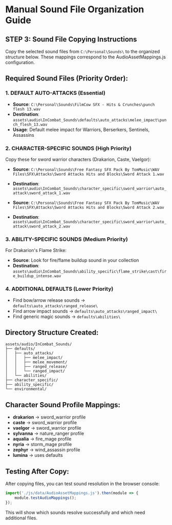 # Manual Sound File Organization Guide

## STEP 3: Sound File Copying Instructions

Copy the selected sound files from `C:\Personal\Sounds\` to the organized structure below. These mappings correspond to the AudioAssetMappings.js configuration.

## Required Sound Files (Priority Order):

### 1. DEFAULT AUTO-ATTACKS (Essential)
- **Source**: `C:\Personal\Sounds\FilmCow SFX - Hits & Crunches\punch flesh 13.wav`
- **Destination**: `assets\audio\InCombat_Sounds\defaults\auto_attacks\melee_impact\punch_flesh_13.wav`
- **Usage**: Default melee impact for Warriors, Berserkers, Sentinels, Assassins

### 2. CHARACTER-SPECIFIC SOUNDS (High Priority)
Copy these for sword warrior characters (Drakarion, Caste, Vaelgor):
- **Source**: `C:\Personal\Sounds\Free Fantasy SFX Pack By TomMusic\WAV Files\SFX\Attacks\Sword Attacks Hits and Blocks\Sword Attack 1.wav`
- **Destination**: `assets\audio\InCombat_Sounds\character_specific\sword_warrior\auto_attack\sword_attack_1.wav`

- **Source**: `C:\Personal\Sounds\Free Fantasy SFX Pack By TomMusic\WAV Files\SFX\Attacks\Sword Attacks Hits and Blocks\Sword Attack 2.wav`  
- **Destination**: `assets\audio\InCombat_Sounds\character_specific\sword_warrior\auto_attack\sword_attack_2.wav`

### 3. ABILITY-SPECIFIC SOUNDS (Medium Priority)
For Drakarion's Flame Strike:
- **Source**: Look for fire/flame buildup sound in your collection
- **Destination**: `assets\audio\InCombat_Sounds\ability_specific\flame_strike\cast\fire_buildup_intense.wav`

### 4. ADDITIONAL DEFAULTS (Lower Priority)
- Find bow/arrow release sounds → `defaults\auto_attacks\ranged_release\`
- Find arrow impact sounds → `defaults\auto_attacks\ranged_impact\`
- Find generic magic sounds → `defaults\abilities\`

## Directory Structure Created:
```
assets/audio/InCombat_Sounds/
├── defaults/
│   ├── auto_attacks/
│   │   ├── melee_impact/
│   │   ├── melee_movement/
│   │   ├── ranged_release/
│   │   └── ranged_impact/
│   └── abilities/
├── character_specific/
├── ability_specific/
└── environmental/
```

## Character Sound Profile Mappings:
- **drakarion** → sword_warrior profile
- **caste** → sword_warrior profile  
- **vaelgor** → sword_warrior profile
- **sylvanna** → nature_ranger profile
- **aqualia** → fire_mage profile
- **nyria** → storm_mage profile
- **zephyr** → wind_assassin profile
- **lumina** → uses defaults

## Testing After Copy:
After copying files, you can test sound resolution in the browser console:
```javascript
import('./js/data/AudioAssetMappings.js').then(module => {
    module.testAudioMappings();
});
```

This will show which sounds resolve successfully and which need additional files.
